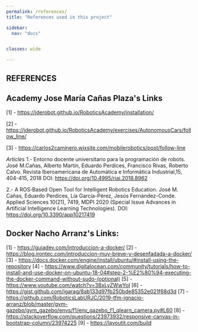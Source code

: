 ```yaml
---
permalink: /references/
title: "References used in this project"

sidebar:
  nav: "docs"


classes: wide

---
```



## REFERENCES

## Academy Jose María Cañas Plaza's Links

[1] - https://jderobot.github.io/RoboticsAcademy/installation/

[2] - https://jderobot.github.io/RoboticsAcademy/exercises/AutonomousCars/follow_line/

[3] - https://carlos2caminero.wixsite.com/mobilerobotics/post/follow-line


*Articles*
1.- Entorno docente universitario para la programación de robots. José M.Cañas, Alberto Martín, Eduardo Perdices, Francisco Rivas, Roberto
Calvo. Revista Iberoamericana de Automática e Informática Industrial,15, 404-415, 2018 DOI: https://doi.org/10.4995/riai.2018.8962

2.-  A ROS‐Based Open Tool for Intelligent Robotics Education. José M. Cañas, Eduardo Perdices, Lía García-Pérez, Jesús Fernández-Conde.
Applied Sciences 10(21), 7419, MDPI 2020 (Special Issue Advances in Artificial Intelligence Learning Technologies). DOI: https://doi.org/10.3390/app10217419


## Docker Nacho Arranz's Links: 

[1] - https://guiadev.com/introduccion-a-docker/
[2] - https://blog.irontec.com/introduccion-muy-breve-y-desenfadada-a-docker/
[3] - https://docs.docker.com/engine/install/ubuntu/#install-using-the-repository
[4] - https://www.digitalocean.com/community/tutorials/how-to-install-and-use-docker-on-ubuntu-18-04#step-2-%E2%80%94-executing-the-docker-command-without-sudo-(optional)
[5] - https://www.youtube.com/watch?v=3BxLyZWwYoI
[6] - https://gist.github.com/igarag/8ab133d97fb250bde85352e021f68d3d
[7] - https://github.com/RoboticsLabURJC/2019-tfm-ignacio-arranz/blob/master/gym-gazebo/gym_gazebo/envs/f1/env_gazebo_f1_qlearn_camera.py#L60
[8] - https://stackoverflow.com/questions/23973932/responsive-canvas-in-bootstrap-column/23974225
[9] - https://layoutit.com/build
